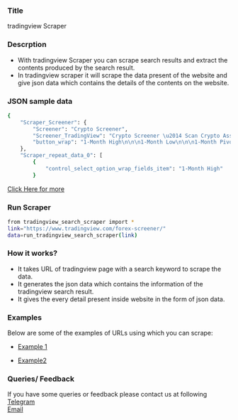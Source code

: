 ### Title

tradingview Scraper

### Descrption

* With tradingview Scraper you can scrape search results and extract the contents produced by the search result.
* In tradingview scraper it will scrape the data present of the website and give json data which contains the details of the contents on the website.

### JSON sample data
```sh
{
    "Scraper_Screener": {
        "Screener": "Crypto Screener",
        "Screener_TradingView": "Crypto Screener \u2014 Scan Crypto Assets \u2014 TradingView",
        "button_wrap": "1-Month High\n\n\n1-Month Low\n\n\n1-Month Pivot Camarilla P\n\n\n1-Month Pivot Camarilla R1\n\n\n1-Month Pivot Camarilla R2\n\n\n1-Month Pivot Camarilla R3\n\n\n1-Month Pivot Camarilla S1\n\n\n1-Month Pivot Camarilla S2\n\n\n1-Month Pivot Camarilla S3\n\n\n1-Month Pivot Classic P\n\n\n1-Month Pivot Classic R1\n\n\n1-Month Pivot Classic R2\n\n\n1-Month Pivot Classic R3\n\n\n1-Month Pivot Classic S1\n\n\n1-Month Pivot Classic S2\n\n\n1-Month Pivot Classic S3\n\n\n1-Month Pivot DM P\n\n\n1-Month Pivot DM R1\n\n\n1-Month Pivot DM S1\n\n\n1-Month Pivot Fibonacci P\n\n\n1-Month Pivot Fibonacci R1\n\n\n1-Month Pivot Fibonacci R2\n\n\n1-Month Pivot Fibonacci R3\n\n\n1-Month Pivot Fibonacci S1\n\n\n1-Month Pivot Fibonacci S2\n\n\n1-Month Pivot Fibonacci S3\n\n\n1-Month Pivot Woodie P\n\n\n1-Month Pivot Woodie R1\n\n\n1-Month Pivot Woodie R2\n\n\n1-Month Pivot Woodie R3\n\n\n1-Month Pivot Woodie S1\n\n\n1-Month Pivot Woodie S2\n\n\n1-Month Pivot Woodie S3\n\n\n3-Month High\n\n\n3-Month Low\n\n\n3-Month Performance\n\n\n6-Month High\n\n\n6-Month Low\n\n\n6-Month Performance\n\n\n52 Week High\n\n\n52 Week Low\n\n\nAll Time High\n\n\nAll Time Low\n\n\nAroon Down (14)\n\n\nAroon Up (14)\n\n\nAsk\n\n\nAvailable Coins\n\n\nAverage Day Range (14)\n\n\nAverage Directional Index (14)\n\n\nAverage True Range (14)\n\n\nAverage Volume (10 day)\n\n\nAverage Volume (30 day)\n\n\nAverage Volume (60 day)\n\n\nAverage Volume (90 day)\n\n\nAwesome Oscillator\n\n\nBid\n\n\nBollinger Lower Band (20)\n\n\nBollinger Upper Band (20)\n\n\nBull Bear Power\n\n\nChange %\n\n\nChange\n\n\nChange 1h, %\n\n\nChange 1h\n\n\nChange 1m, %\n\n\nChange 1m\n\n\nChange 1M, %\n\n\nChange 1M\n\n\nChange 1W, %\n\n\nChange 1W\n\n\nChange 4h, %\n\n\nChange 4h\n\n\nChange 5m, %\n\n\nChange 5m\n\n\nChange 15m, %\n\n\nChange 15m\n\n\nChange from Open %\n\n\nChange from Open\n\n\nCommodity Channel Index (20)\n\n\nDonchian Channels Lower Band (20)\n\n\nDonchian Channels Upper Band (20)\n\n\nExchange\n\n\nExponential Moving Average (5)\n\n\nExponential Moving Average (10)\n\n\nExponential Moving Average (20)\n\n\nExponential Moving Average (30)\n\n\nExponential Moving Average (50)\n\n\nExponential Moving Average (100)\n\n\nExponential Moving Average (200)\n\n\nFully Diluted Market Cap\n\n\nGap %\n\n\nHigh\n\n\nHull Moving Average (9)\n\n\nIchimoku Base Line (9, 26, 52, 26)\n\n\nIchimoku Conversion Line (9, 26, 52, 26)\n\n\nIchimoku Leading Span A (9, 26, 52, 26)\n\n\nIchimoku Leading Span B (9, 26, 52, 26)\n\n\nKeltner Channels Lower Band (20)\n\n\nKeltner Channels Upper Band (20)\n\n\nLast\n\n\nLow\n\n\nMACD Level (12, 26)\n\n\nMACD Signal (12, 26)\n\n\nMarket Capitalization\n\n\nMomentum (10)\n\n\nMonthly Performance\n\n\nMoving Averages Rating\n\n\nNegative Directional Indicator (14)\n\n\nOpen\n\n\nOscillators Rating\n\n\nParabolic SAR\n\n\nPattern\n\n\nPositive Directional Indicator (14)\n\n\nRate Of Change (9)\n\n\nRating\n\n\nRelative Strength Index (7)\n\n\nRelative Strength Index (14)\n\n\nRelative Volume\n\n\nSimple Moving Average (5)\n\n\nSimple Moving Average (10)\n\n\nSimple Moving Average (20)\n\n\nSimple Moving Average (30)\n\n\nSimple Moving Average (50)\n\n\nSimple Moving Average (100)\n\n\nSimple Moving Average (200)\n\n\nStochastic %D (14, 3, 3)\n\n\nStochastic %K (14, 3, 3)\n\n\nStochastic RSI Fast (3, 3, 14, 14)\n\n\nStochastic RSI Slow (3, 3, 14, 14)\n\n\nSubmarket\n\n\nTotal Coins\n\n\nTraded Volume\n\n\nUltimate Oscillator (7, 14, 28)\n\n\nVolatility\n\n\nVolatility Month\n\n\nVolatility Week\n\n\nVolume\n\n\nVolume Weighted Average Price\n\n\nVolume Weighted Moving Average (20)\n\n\nWeekly Performance\n\n\nWilliams Percent Range (14)\n\n\nYearly Performance\n\n\nYTD Performance\nNo matches"
    },
    "Scraper_repeat_data_0": [
        {
            "control_select_option_wrap_fields_item": "1-Month High"
        }
```

[Click Here for more](https://datakund-scraper.s3.amazonaws.com/datakund_S7E43TQ6GEIMQGQ_json.json)

### Run Scraper
```sh
from tradingview_search_scraper import *
link="https://www.tradingview.com/forex-screener/"
data=run_tradingview_search_scraper(link)
```

### How it works?
* It takes URL of tradingview page with a search keyword to scrape the data.
* It generates the json data which contains the information of the tradingview search result.
* It gives the every detail present inside website in the form of json data.


### Examples
Below are some of the examples of URLs using which you can scrape:

* [Example 1](https://www.tradingview.com/forex-screener/)

* [Example2](https://www.tradingview.com/crypto-screener/)


### Queries/ Feedback
If you have some queries or feedback please contact us at following    
[Telegram](https://t.me/datakund)  
[Email](abhishek@datakund.com)









